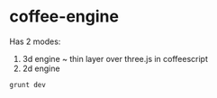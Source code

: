 coffee-engine
=============

Has 2 modes:

1. 3d engine ~ thin layer over three.js in coffeescript
2. 2d engine

```
grunt dev
```
